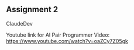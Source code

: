 ## Assignment 2
ClaudeDev

Youtube link for AI Pair Programmer Video: https://www.youtube.com/watch?v=oaZCy7Z05gk
